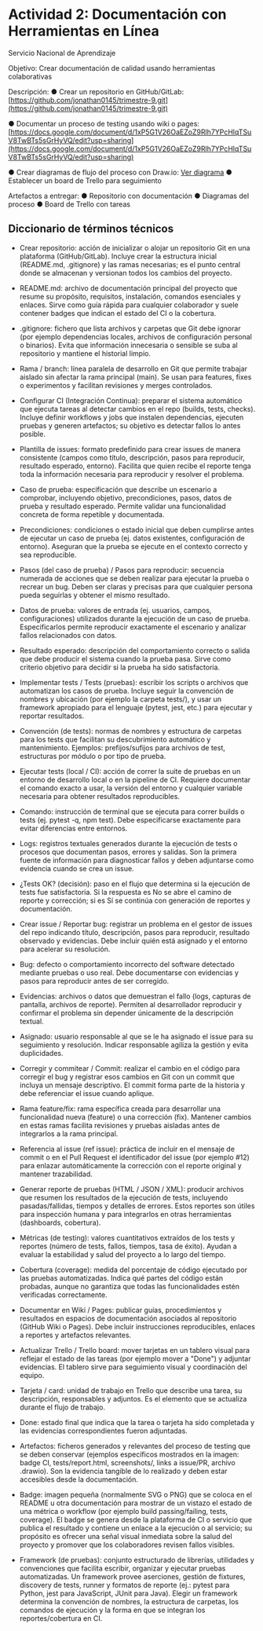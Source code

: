 # Actividad 2: Documentación con Herramientas en Línea
Servicio Nacional de Aprendizaje

Objetivo:  Crear documentación de calidad usando herramientas colaborativas

Descripción:
● Crear un repositorio en GitHub/GitLab: [https://github.com/jonathan0145/trimestre-9.git](https://github.com/jonathan0145/trimestre-9.git)

● Documentar un proceso de testing usando wiki o pages: [https://docs.google.com/document/d/1xP5G1V26OaEZoZ9Rlh7YPcHlqTSuV8TwBTs5sGrHyVQ/edit?usp=sharing](https://docs.google.com/document/d/1xP5G1V26OaEZoZ9Rlh7YPcHlqTSuV8TwBTs5sGrHyVQ/edit?usp=sharing)

● Crear diagramas de flujo del proceso con Draw.io: [Ver diagrama](./diagrama-flujo-proceso-pruebas/Diagrama-de-flujo-de-proceso.md)
● Establecer un board de Trello para seguimiento

Artefactos a entregar:
● Repositorio con documentación
● Diagramas del proceso
● Board de Trello con tareas

## Diccionario de términos técnicos

- Crear repositorio: acción de inicializar o alojar un repositorio Git en una plataforma (GitHub/GitLab). Incluye crear la estructura inicial (README.md, .gitignore) y las ramas necesarias; es el punto central donde se almacenan y versionan todos los cambios del proyecto.

- README.md: archivo de documentación principal del proyecto que resume su propósito, requisitos, instalación, comandos esenciales y enlaces. Sirve como guía rápida para cualquier colaborador y suele contener badges que indican el estado del CI o la cobertura.

- .gitignore: fichero que lista archivos y carpetas que Git debe ignorar (por ejemplo dependencias locales, archivos de configuración personal o binarios). Evita que información innecesaria o sensible se suba al repositorio y mantiene el historial limpio.

- Rama / branch: línea paralela de desarrollo en Git que permite trabajar aislado sin afectar la rama principal (main). Se usan para features, fixes o experimentos y facilitan revisiones y merges controlados.

- Configurar CI (Integración Continua): preparar el sistema automático que ejecuta tareas al detectar cambios en el repo (builds, tests, checks). Incluye definir workflows y jobs que instalen dependencias, ejecuten pruebas y generen artefactos; su objetivo es detectar fallos lo antes posible.

- Plantilla de issues: formato predefinido para crear issues de manera consistente (campos como título, descripción, pasos para reproducir, resultado esperado, entorno). Facilita que quien recibe el reporte tenga toda la información necesaria para reproducir y resolver el problema.

- Caso de prueba: especificación que describe un escenario a comprobar, incluyendo objetivo, precondiciones, pasos, datos de prueba y resultado esperado. Permite validar una funcionalidad concreta de forma repetible y documentada.

- Precondiciones: condiciones o estado inicial que deben cumplirse antes de ejecutar un caso de prueba (ej. datos existentes, configuración de entorno). Aseguran que la prueba se ejecute en el contexto correcto y sea reproducible.

- Pasos (del caso de prueba) / Pasos para reproducir: secuencia numerada de acciones que se deben realizar para ejecutar la prueba o recrear un bug. Deben ser claras y precisas para que cualquier persona pueda seguirlas y obtener el mismo resultado.

- Datos de prueba: valores de entrada (ej. usuarios, campos, configuraciones) utilizados durante la ejecución de un caso de prueba. Especificarlos permite reproducir exactamente el escenario y analizar fallos relacionados con datos.

- Resultado esperado: descripción del comportamiento correcto o salida que debe producir el sistema cuando la prueba pasa. Sirve como criterio objetivo para decidir si la prueba ha sido satisfactoria.

- Implementar tests / Tests (pruebas): escribir los scripts o archivos que automatizan los casos de prueba. Incluye seguir la convención de nombres y ubicación (por ejemplo la carpeta tests/), y usar un framework apropiado para el lenguaje (pytest, jest, etc.) para ejecutar y reportar resultados.

- Convención (de tests): normas de nombres y estructura de carpetas para los tests que facilitan su descubrimiento automático y mantenimiento. Ejemplos: prefijos/sufijos para archivos de test, estructuras por módulo o por tipo de prueba.

- Ejecutar tests (local / CI): acción de correr la suite de pruebas en un entorno de desarrollo local o en la pipeline de CI. Requiere documentar el comando exacto a usar, la versión del entorno y cualquier variable necesaria para obtener resultados reproducibles.

- Comando: instrucción de terminal que se ejecuta para correr builds o tests (ej. pytest -q, npm test). Debe especificarse exactamente para evitar diferencias entre entornos.

- Logs: registros textuales generados durante la ejecución de tests o procesos que documentan pasos, errores y salidas. Son la primera fuente de información para diagnosticar fallos y deben adjuntarse como evidencia cuando se crea un issue.

- ¿Tests OK? (decisión): paso en el flujo que determina si la ejecución de tests fue satisfactoria. Si la respuesta es No se abre el camino de reporte y corrección; si es Sí se continúa con generación de reportes y documentación.

- Crear issue / Reportar bug: registrar un problema en el gestor de issues del repo indicando título, descripción, pasos para reproducir, resultado observado y evidencias. Debe incluir quién está asignado y el entorno para acelerar su resolución.

- Bug: defecto o comportamiento incorrecto del software detectado mediante pruebas o uso real. Debe documentarse con evidencias y pasos para reproducir antes de ser corregido.

- Evidencias: archivos o datos que demuestran el fallo (logs, capturas de pantalla, archivos de reporte). Permiten al desarrollador reproducir y confirmar el problema sin depender únicamente de la descripción textual.

- Asignado: usuario responsable al que se le ha asignado el issue para su seguimiento y resolución. Indicar responsable agiliza la gestión y evita duplicidades.

- Corregir y commitear / Commit: realizar el cambio en el código para corregir el bug y registrar esos cambios en Git con un commit que incluya un mensaje descriptivo. El commit forma parte de la historia y debe referenciar el issue cuando aplique.

- Rama feature/fix: rama específica creada para desarrollar una funcionalidad nueva (feature) o una corrección (fix). Mantener cambios en estas ramas facilita revisiones y pruebas aisladas antes de integrarlos a la rama principal.

- Referencia al issue (ref issue): práctica de incluir en el mensaje de commit o en el Pull Request el identificador del issue (por ejemplo #12) para enlazar automáticamente la corrección con el reporte original y mantener trazabilidad.

- Generar reporte de pruebas (HTML / JSON / XML): producir archivos que resumen los resultados de la ejecución de tests, incluyendo pasadas/fallidas, tiempos y detalles de errores. Estos reportes son útiles para inspección humana y para integrarlos en otras herramientas (dashboards, cobertura).

- Métricas (de testing): valores cuantitativos extraídos de los tests y reportes (número de tests, fallos, tiempos, tasa de éxito). Ayudan a evaluar la estabilidad y salud del proyecto a lo largo del tiempo.

- Cobertura (coverage): medida del porcentaje de código ejecutado por las pruebas automatizadas. Indica qué partes del código están probadas, aunque no garantiza que todas las funcionalidades estén verificadas correctamente.

- Documentar en Wiki / Pages: publicar guías, procedimientos y resultados en espacios de documentación asociados al repositorio (GitHub Wiki o Pages). Debe incluir instrucciones reproducibles, enlaces a reportes y artefactos relevantes.

- Actualizar Trello / Trello board: mover tarjetas en un tablero visual para reflejar el estado de las tareas (por ejemplo mover a "Done") y adjuntar evidencias. El tablero sirve para seguimiento visual y coordinación del equipo.

- Tarjeta / card: unidad de trabajo en Trello que describe una tarea, su descripción, responsables y adjuntos. Es el elemento que se actualiza durante el flujo de trabajo.

- Done: estado final que indica que la tarea o tarjeta ha sido completada y las evidencias correspondientes fueron adjuntadas.

- Artefactos: ficheros generados y relevantes del proceso de testing que se deben conservar (ejemplos específicos mostrados en la imagen: badge CI, tests/report.html, screenshots/, links a issue/PR, archivo .drawio). Son la evidencia tangible de lo realizado y deben estar accesibles desde la documentación.

- Badge: imagen pequeña (normalmente SVG o PNG) que se coloca en el README u otra documentación para mostrar de un vistazo el estado de una métrica o workflow (por ejemplo build passing/failing, tests, coverage). El badge se genera desde la plataforma de CI o servicio que publica el resultado y contiene un enlace a la ejecución o al servicio; su propósito es ofrecer una señal visual inmediata sobre la salud del proyecto y promover que los colaboradores revisen fallos visibles.

- Framework (de pruebas): conjunto estructurado de librerías, utilidades y convenciones que facilita escribir, organizar y ejecutar pruebas automatizadas. Un framework provee aserciones, gestión de fixtures, discovery de tests, runner y formatos de reporte (ej.: pytest para Python, jest para JavaScript, JUnit para Java). Elegir un framework determina la convención de nombres, la estructura de carpetas, los comandos de ejecución y la forma en que se integran los reportes/cobertura en CI.
